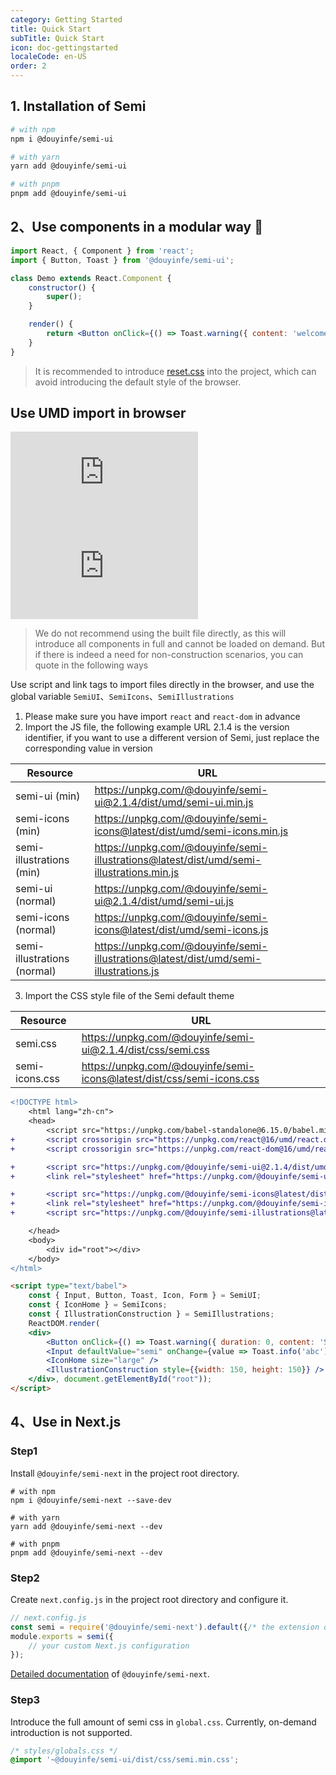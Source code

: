 ```yaml
---
category: Getting Started
title: Quick Start
subTitle: Quick Start
icon: doc-gettingstarted
localeCode: en-US
order: 2
---
```


## 1. Installation of Semi

```bash
# with npm
npm i @douyinfe/semi-ui

# with yarn
yarn add @douyinfe/semi-ui

# with pnpm
pnpm add @douyinfe/semi-ui
```
## 2、Use components in a modular way 💫

```jsx
import React, { Component } from 'react';
import { Button, Toast } from '@douyinfe/semi-ui';

class Demo extends React.Component {
    constructor() {
        super();
    }

    render() {
        return <Button onClick={() => Toast.warning({ content: 'welcome' })}>Hello Semi</Button>;
    }
}
```

> It is recommended to introduce [reset.css](https://www.npmjs.com/package/reset-css) into the project, which can avoid introducing the default style of the browser.

## Use UMD import in browser

[![BUILD-JS][build-js-badge]][build-js-url] [![BUILD-CSS][build-css-badge]][build-css-url]

[build-js-badge]: https://img.badgesize.io/https:/unpkg.com/@douyinfe/semi-ui/dist/umd/semi-ui.min.js?label=semi.min.js&compression=gzip
[build-js-url]: https://unpkg.com/browse/@douyinfe/semi-ui@2.1.1/dist/umd/semi-ui.min.js
[build-css-badge]: https://img.badgesize.io/https:/unpkg.com/@douyinfe/semi-ui/dist/css/semi.min.css?label=semi.min.css&compression=gzip
[build-css-url]: https://unpkg.com/browse/@douyinfe/semi-ui@2.1.1/dist/css/semi.min.css

> We do not recommend using the built file directly, as this will introduce all components in full and cannot be loaded on demand. But if there is indeed a need for non-construction scenarios, you can quote in the following ways

Use script and link tags to import files directly in the browser, and use the global variable `SemiUI`、`SemiIcons`、`SemiIllustrations`

1. Please make sure you have import `react` and `react-dom` in advance
2. Import the JS file, the following example URL 2.1.4 is the version identifier, if you want to use a different version of Semi, just replace the corresponding value in version

| Resource | URL |
| --- | --- |
| semi-ui (min) | https://unpkg.com/@douyinfe/semi-ui@2.1.4/dist/umd/semi-ui.min.js |
| semi-icons (min) | https://unpkg.com/@douyinfe/semi-icons@latest/dist/umd/semi-icons.min.js |
| semi-illustrations (min) | https://unpkg.com/@douyinfe/semi-illustrations@latest/dist/umd/semi-illustrations.min.js |
| semi-ui (normal) | https://unpkg.com/@douyinfe/semi-ui@2.1.4/dist/umd/semi-ui.js |
| semi-icons (normal) | https://unpkg.com/@douyinfe/semi-icons@latest/dist/umd/semi-icons.js |
| semi-illustrations (normal) | https://unpkg.com/@douyinfe/semi-illustrations@latest/dist/umd/semi-illustrations.js |

3. Import the CSS style file of the Semi default theme

| Resource | URL |
| --- | --- |
| semi.css | https://unpkg.com/@douyinfe/semi-ui@2.1.4/dist/css/semi.css |
| semi-icons.css | https://unpkg.com/@douyinfe/semi-icons@latest/dist/css/semi-icons.css |

```diff
<!DOCTYPE html>
    <html lang="zh-cn">
    <head>
        <script src="https://unpkg.com/babel-standalone@6.15.0/babel.min.js"></script>
+       <script crossorigin src="https://unpkg.com/react@16/umd/react.development.js"></script>
+       <script crossorigin src="https://unpkg.com/react-dom@16/umd/react-dom.development.js"></script>

+       <script src="https://unpkg.com/@douyinfe/semi-ui@2.1.4/dist/umd/semi-ui-react.min.js"></script>
+       <link rel="stylesheet" href="https://unpkg.com/@douyinfe/semi-ui@2.1.4/dist/css/semi.css">

+       <script src="https://unpkg.com/@douyinfe/semi-icons@latest/dist/umd/semi-icons.min.js"></script>
+       <link rel="stylesheet" href="https://unpkg.com/@douyinfe/semi-icons@latest/dist/css/semi-icons.css">
+       <script src="https://unpkg.com/@douyinfe/semi-illustrations@latest/dist/umd/semi-illustrations.min.js"></script>

    </head>
    <body>
        <div id="root"></div>
    </body>
</html>
```

```html
<script type="text/babel">
    const { Input, Button, Toast, Icon, Form } = SemiUI;
    const { IconHome } = SemiIcons;
    const { IllustrationConstruction } = SemiIllustrations;
    ReactDOM.render(
    <div>
        <Button onClick={() => Toast.warning({ duration: 0, content: 'Semi Design' })}>test</Button>
        <Input defaultValue="semi" onChange={value => Toast.info('abc')}></Input>
        <IconHome size="large" />
        <IllustrationConstruction style={{width: 150, height: 150}} />
    </div>, document.getElementById("root"));
</script>
```

## 4、Use in Next.js

### Step1

Install `@douyinfe/semi-next` in the project root directory.

``` shell
# with npm
npm i @douyinfe/semi-next --save-dev

# with yarn
yarn add @douyinfe/semi-next --dev

# with pnpm
pnpm add @douyinfe/semi-next --dev

```

### Step2

Create `next.config.js` in the project root directory and configure it.

```js
// next.config.js
const semi = require('@douyinfe/semi-next').default({/* the extension options */});
module.exports = semi({
    // your custom Next.js configuration
});
```

[Detailed documentation]() of `@douyinfe/semi-next`.

### Step3

Introduce the full amount of semi css in `global.css`. Currently, on-demand introduction is not supported.

``` css
/* styles/globals.css */
@import '~@douyinfe/semi-ui/dist/css/semi.min.css';

```
